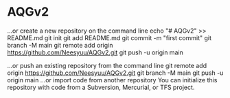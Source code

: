 # AQGv2

…or create a new repository on the command line
echo "# AQGv2" >> README.md
git init
git add README.md
git commit -m "first commit"
git branch -M main
git remote add origin https://github.com/Neesyuu/AQGv2.git
git push -u origin main
                
…or push an existing repository from the command line
git remote add origin https://github.com/Neesyuu/AQGv2.git
git branch -M main
git push -u origin main
…or import code from another repository
You can initialize this repository with code from a Subversion, Mercurial, or TFS project.
